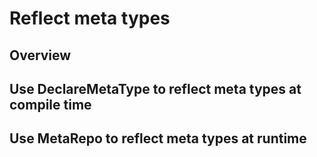 # Reflect meta types

## Overview

## Use DeclareMetaType to reflect meta types at compile time

## Use MetaRepo to reflect meta types at runtime


